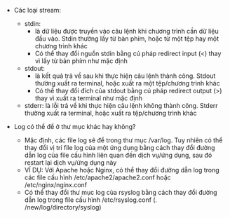 - Các loại stream:
  - stdin:
    - là dữ liệu được truyền vào câu lệnh khi chương trình cần dữ liệu đầu vào. Stdin thường lấy từ bàn phím, hoặc từ một tệp hay một chương trình khác
    - Có thể thay đổi nguồn stdin bằng cú pháp redirect input (<) thay vì lấy từ bàn phím như mặc định
  - stdout:
    - là kết quả trả về sau khi thực hiện câu lệnh thành công. Stdout thường xuất ra terminal, hoặc xuất ra một tệp/chương trình khác
    - Có thể thay đổi đích của stdout bằng cú pháp redirect output (>) thay vì xuất ra terminal như mặc định
  - stderr: là lỗi trả về khi thực hiện câu lệnh không thành công. Stderr thường xuất ra terminal, hoặc xuất ra tệp/chương trình khác

- Log có thể để ở thư mục khác hay không?
  - Mặc định, các file log sẽ để trong thư mục /var/log. Tuy nhiên có thể thay đổi vị trí file log của một ứng dụng bằng cách thay đổi đường dẫn log của file cấu hình liên quan đến dịch vụ/ứng dụng, sau đó restart lại dịch vụ/ứng dụng này
  - VÍ DỤ: Với Apache hoặc Nginx, có thể thay đổi đường dẫn log trong các file cấu hình /etc/apache2/apache2.conf hoặc /etc/nginx/nginx.conf
  - Có thể thay đổi thư mục log của rsyslog bằng cách thay đổi đường dẫn log trong file cấu hình /etc/rsyslog.conf (*.* /new/log/directory/syslog)
  
